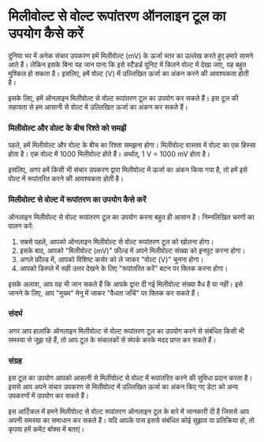 मिलीवोल्ट से वोल्ट रूपांतरण ऑनलाइन टूल का उपयोग कैसे करें
=========================================================

दुनिया भर में अनेक संचार उपकरण हमें मिलीवोल्ट (mV) के ऊर्जा स्तर का उल्लेख करते हुए हमारे सामने आते हैं। लेकिन इसके बिना यह जान पाना कि इसे स्टैंडर्ड यूनिट में कितने वोल्ट में देखा जाए, यह बहुत मुश्किल हो सकता है। इसलिए, हमें वोल्ट (V) में उल्लिखित ऊर्जा का अंकन करने की आवश्यकता होती है।

इसके लिए, हमें ऑनलाइन मिलीवोल्ट से वोल्ट रूपांतरण टूल का उपयोग कर सकते हैं। इस टूल की सहायता से हम आसानी से वोल्ट में उल्लिखित ऊर्जा का अंकन कर सकते हैं।

###  मिलीवोल्ट और वोल्ट के बीच रिश्ते को समझें 

पहले, हमें मिलीवोल्ट और वोल्ट के बीच का रिश्ता समझना होगा। मिलीवोल्ट वास्तव में वोल्ट का एक हिस्सा होता है। एक वोल्ट में 1000 मिलीवोल्ट होते हैं। अर्थात्, 1 V = 1000 mV होता है।

इसलिए, अगर हमें किसी भी संचार उपकरण द्वारा मिलीवोल्ट में ऊर्जा का अंकन किया गया है, तो हमें इसे वोल्ट में रूपांतरित करने की आवश्यकता होती है।

###  मिलीवोल्ट से वोल्ट में रूपांतरण का उपयोग कैसे करें 

ऑनलाइन मिलीवोल्ट से वोल्ट रूपांतरण टूल का उपयोग करना बहुत ही आसान है। निम्नलिखित चरणों का पालन करें:

1. सबसे पहले, आपको ऑनलाइन मिलीवोल्ट से वोल्ट रूपांतरण टूल को खोलना होगा।
2. इसके बाद, आपको "मिलीवोल्ट (mV)" फ़ील्ड में अपने मिलीवोल्ट संख्या को इनपुट करना होगा।
3. अगले फ़ील्ड में, आपको विशिष्ट कर्सर को ले जाकर "वोल्ट (V)" चुनना होगा।
4. आपको डिस्प्ले में सही उत्तर देखने के लिए "रूपांतरित करें" बटन पर क्लिक करना होगा।

इसके अलावा, आप यह भी जान सकते हैं कि आपके द्वारा दी गई मिलीवोल्ट संख्या वैध है या नहीं। इसे जानने के लिए, आप "मुख्य" मेनू में जाकर "वैधता जाँचें" पर क्लिक कर सकते हैं।

###  संदर्भ 

अगर आप हालांकि ऑनलाइन मिलीवोल्ट से वोल्ट रूपांतरण टूल का उपयोग करने से संबंधित किसी भी समस्या से जूझ रहे हैं, तो आप टूल के संचालकों से संपर्क करके मदद प्राप्त कर सकते हैं।

###  संग्रह 

इस टूल का उपयोग आपको आसानी से मिलीवोल्ट से वोल्ट में रूपांतरित करने की सुविधा प्रदान करता है। इससे आप अपने संचार उपकरण से मिलीवोल्ट में उल्लिखित ऊर्जा का अंकन किए गए डेटा को अन्य उपकरणों में उपयोग कर सकते हैं।

इस आर्टिकल में हमने मिलीवोल्ट से वोल्ट रूपांतरण ऑनलाइन टूल के बारे में जानकारी दी है जिससे आप अपनी समस्या का समाधान कर सकते हैं। यदि आपके पास इससे संबंधित कोई सुझाव या प्रतिक्रिया हो, तो कृपया हमें कमेंट बॉक्स में बताएं।